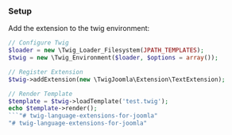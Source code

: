 ### Setup

Add the extension to the twig environment:

```php
// Configure Twig
$loader = new \Twig_Loader_Filesystem(JPATH_TEMPLATES);
$twig = new \Twig_Environment($loader, $options = array());

// Register Extension
$twig->addExtension(new \TwigJoomla\Extension\TextExtension);

// Render Template
$template = $twig->loadTemplate('test.twig');
echo $template->render();
```"# twig-language-extensions-for-joomla" 
"# twig-language-extensions-for-joomla" 
